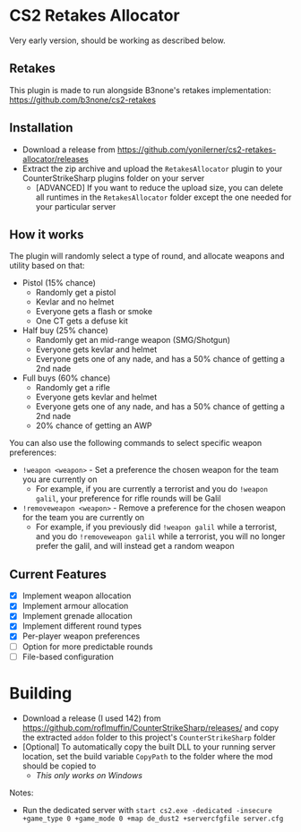 ﻿# CS2 Retakes Allocator

Very early version, should be working as described below.

## Retakes

This plugin is made to run alongside B3none's retakes implementation: https://github.com/b3none/cs2-retakes

## Installation

- Download a release from https://github.com/yonilerner/cs2-retakes-allocator/releases
- Extract the zip archive and upload the `RetakesAllocator` plugin to your CounterStrikeSharp plugins folder on your
  server
    - [ADVANCED] If you want to reduce the upload size, you can delete all runtimes in the `RetakesAllocator` folder
      except the one needed for your particular server

## How it works

The plugin will randomly select a type of round, and allocate weapons and utility based on that:

- Pistol (15% chance)
    - Randomly get a pistol
    - Kevlar and no helmet
    - Everyone gets a flash or smoke
    - One CT gets a defuse kit
- Half buy (25% chance)
    - Randomly get an mid-range weapon (SMG/Shotgun)
    - Everyone gets kevlar and helmet
    - Everyone gets one of any nade, and has a 50% chance of getting a 2nd nade
- Full buys (60% chance)
    - Randomly get a rifle
    - Everyone gets kevlar and helmet
    - Everyone gets one of any nade, and has a 50% chance of getting a 2nd nade
    - 20% chance of getting an AWP

You can also use the following commands to select specific weapon preferences:

- `!weapon <weapon>` - Set a preference the chosen weapon for the team you are currently on
    - For example, if you are currently a terrorist and you do `!weapon galil`, your preference for rifle rounds will be
      Galil
- `!removeweapon <weapon>` - Remove a preference for the chosen weapon for the team you are currently on
    - For example, if you previously did `!weapon galil` while a terrorist, and you do `!removeweapon galil` while a
      terrorist, you will no longer prefer the galil, and will instead get a random weapon

## Current Features

- [x] Implement weapon allocation
- [x] Implement armour allocation
- [x] Implement grenade allocation
- [x] Implement different round types
- [x] Per-player weapon preferences
- [ ] Option for more predictable rounds
- [ ] File-based configuration

# Building

- Download a release (I used 142) from https://github.com/roflmuffin/CounterStrikeSharp/releases/ and copy the
  extracted `addon` folder to this project's `CounterStrikeSharp` folder
- [Optional] To automatically copy the built DLL to your running server location, set the build variable `CopyPath` to
  the folder where the mod should be copied to
    - *This only works on Windows*

Notes:

- Run the dedicated server
  with `start cs2.exe -dedicated -insecure +game_type 0 +game_mode 0 +map de_dust2 +servercfgfile server.cfg`
